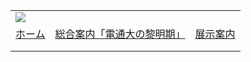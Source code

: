 |  |  |  |
| --- | --- | --- |
| ![](../../image/common/uec_header1.jpg) | | |
| [ホーム](../../index.html) | [総合案内「電通大の黎明期」](../../dawn/dawn01.html) | [展示案内](../../exhibit/exhibit01.html) | [研究資料アーカイブ](../../archive/archive01.html) | [フォーラム](../../proposal/proposal01.html) | [投稿電通大史年表](../../chrono/chrono01.html) | [第７展示室について](../../about/about.html) | [UEC Com Museum HP](http://www.museum.uec.ac.jp/index.html) | [アクセス](../../access/access.html) | | |
| |  | | --- | | ![](../../image/common/spacer.gif)    MRI診断画像   患者：男性   - [localizer](mri01.html)- [localizer\_sag\_3slice](mri02.html)- [tof\_fi3d\_tra\_1.0T](mri03.html)- [t2\_tse\_tra](mri04.html)- [t1\_se\_tra](mri05.html)- [t2\_flair\_tra](mri06.html)- [MIP Range](mri07.html)- [MIP Range[1]](mri08.html)- [r-cag](mri09.html)- [l-cag](mri10.html)- [ep2d\_diff\_3scan](mri11.html)- [ep2d\_diff\_3scan\_tr](mri12.html)- [diffusion](mri13.html)                                                                                    [< NMR Top >](../exhibit01.html)                            [< ホーム >](../../index.html) | | |  | | --- | | MRI診断画像 Index                         ![](image/mri_list.jpg)     [画像を選択-->Flash VR 診断画像へ]      これはDICOMという形式のＭＲＩ診断画像です。今、病院へ行くとＭＲＩ（磁気共鳴画像装置）の部屋があります。脳や内臓の様子が見え、病気の診断にはとても役立っています。検査するときはトンネルのような筒型の磁石の中や、大きな丸い磁石の上で測ります。磁石を使うのは、ＭＲＩがＮＭＲ（核磁気共鳴）という方法を使っているからです。そのルーツをたどってゆくと日本では電通大の日本最初の高分解能ＮＭＲにたどりつきます。     [NMR Top](../exhibit01.html) | |
| |  | | --- | | ![](../../image/common/spacer.gif)   電気通信大学コミュニケーション・ミュージアム第７展示室  東京都調布市小島町電気通信大学コミュニケーション・ミュージアム  UEC Museum of Communications Exhibition Room#7  Kojima-cho, Chofu City, Tokyo, Japan. e-mail: uecmuse@muse.or.jp  Copyright all reserved by UEC Museum of Communications Exhibition Room#7 ![](../../image/common/spacer.gif) | | |
